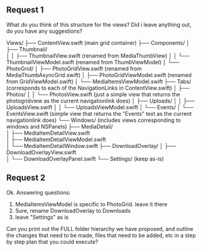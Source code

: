 ## Request 1

What do you think of this structure for the views?
Did i leave anything out, do you have any suggestions?

Views/
├── ContentView.swift (main grid container)
├── Components/
│   ├── Thumbnail/                                          
│   │   ├── ThumbnailView.swift (renamed from MediaThumbView)
│   │   └── ThumbnailViewModel.swift (renamed from ThumbViewModel)
│   └── PhotoGrid/
│       ├── PhotoGridView.swift (renamed from MediaThumbAsyncGrid.swift)
│       ├── PhotoGridViewModel.swift (renamed from GridViewModel.swift)
│       └── MediaItemsViewModel.swift
├── Tabs/ (corresponds to each of the NavigationLinks in ContentView.swift)
│   ├── Photos/
│   │   └── PhotosView.swift (just a simple view that returns the photogridview as the current navigationlink does)
│   ├── Uploads/
│   │   ├── UploadsView.swift
│   │   └── UploadsViewModel.swift
│   └── Events/
│       └── EventsView.swift (simple view that returns the "Events" text as the current navigationlink does)
└── Windows/ (includes views corresponding to windows and NSPanels)
    ├── MediaDetail/                                               
    │   ├── MediaItemDetailView.swift                              
    │   ├── MediaItemDetailViewModel.swift                         
    │   └── MediaItemDetailWindow.swift 
    ├── DownloadOverlay/
    │   ├── DownloadOverlayView.swift                              
    │   └── DownloadOverlayPanel.swift
    └── Settings/ (keep as-is)

## Request 2

Ok. Answering questions:
1. MediaItemsViewModel is specific to PhotoGrid. leave it there
2. Sure, rename DownloadOverlay to Downloads
3. leave "Settings" as is

Can you print out the FULL folder hierarchy we have proposed, and outline the changes that need to be made, files that need to be added, etc in a step by step plan that you could execute?